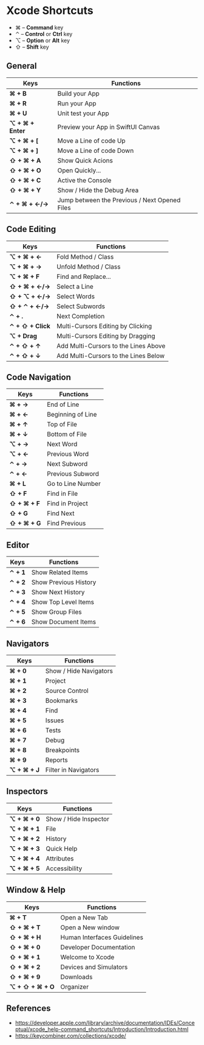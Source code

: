 # Xcode Shortcuts

- ⌘ – **Command** key
- ⌃ – **Control** or **Ctrl** key
- ⌥ – **Option** or **Alt** key
- ⇧ – **Shift** key

## General

| Keys              | Functions                                     |
| ----------------- | --------------------------------------------- |
| **⌘ + B**         | Build your App                                |
| **⌘ + R**         | Run your App                                  |
| **⌘ + U**         | Unit test your App                            |
| **⌥ + ⌘ + Enter** | Preview your App in SwiftUI Canvas            |
| **⌥ + ⌘ + [**     | Move a Line of code Up                        |
| **⌥ + ⌘ + ]**     | Move a Line of code Down                      |
| **⇧ + ⌘ + A**     | Show Quick Acions                             |
| **⇧ + ⌘ + O**     | Open Quickly...                               |
| **⇧ + ⌘ + C**     | Active the Console                            |
| **⇧ + ⌘ + Y**     | Show / Hide the Debug Area                    |
| **⌃ + ⌘ + ←/→**   | Jump between the Previous / Next Opened Files |

## Code Editing

| Keys              | Functions                            |
| ----------------- | ------------------------------------ |
| **⌥ + ⌘ + ←**     | Fold Method / Class                  |
| **⌥ + ⌘ + →**     | Unfold Method / Class                |
| **⌥ + ⌘ + F**     | Find and Replace...                  |
| **⇧ + ⌘ + ←/→**   | Select a Line                        |
| **⇧ + ⌥ + ←/→**   | Select Words                         |
| **⇧ + ⌃ + ←/→**   | Select Subwords                      |
| **⌃ + .**         | Next Completion                      |
| **⌃ + ⇧ + Click** | Multi-Cursors Editing by Clicking    |
| **⌥ + Drag**      | Multi-Cursors Editing by Dragging    |
| **⌃ + ⇧ + ↑**     | Add Multi-Cursors to the Lines Above |
| **⌃ + ⇧ + ↓**     | Add Multi-Cursors to the Lines Below |

## Code Navigation

| Keys          | Functions         |
| ------------- | ----------------- |
| **⌘ + →**     | End of Line       |
| **⌘ + ←**     | Beginning of Line |
| **⌘ + ↑**     | Top of File       |
| **⌘ + ↓**     | Bottom of File    |
| **⌥ + →**     | Next Word         |
| **⌥ + ←**     | Previous Word     |
| **⌃ + →**     | Next Subword      |
| **⌃ + ←**     | Previous Subword  |
| **⌘ + L**     | Go to Line Number |
| **⇧ + F**     | Find in File      |
| **⇧ + ⌘ + F** | Find in Project   |
| **⇧ + G**     | Find Next         |
| **⇧ + ⌘ + G** | Find Previous     |

## Editor

| Keys      | Functions             |
| --------- | --------------------- |
| **⌃ + 1** | Show Related Items    |
| **⌃ + 2** | Show Previous History |
| **⌃ + 3** | Show Next History     |
| **⌃ + 4** | Show Top Level Items  |
| **⌃ + 5** | Show Group Files      |
| **⌃ + 6** | Show Document Items   |

## Navigators

| Keys          | Functions              |
| ------------- | ---------------------- |
| **⌘ + 0**     | Show / Hide Navigators |
| **⌘ + 1**     | Project                |
| **⌘ + 2**     | Source Control         |
| **⌘ + 3**     | Bookmarks              |
| **⌘ + 4**     | Find                   |
| **⌘ + 5**     | Issues                 |
| **⌘ + 6**     | Tests                  |
| **⌘ + 7**     | Debug                  |
| **⌘ + 8**     | Breakpoints            |
| **⌘ + 9**     | Reports                |
| **⌥ + ⌘ + J** | Filter in Navigators   |

## Inspectors

| Keys          | Functions             |
| ------------- | --------------------- |
| **⌥ + ⌘ + 0** | Show / Hide Inspector |
| **⌥ + ⌘ + 1** | File                  |
| **⌥ + ⌘ + 2** | History               |
| **⌥ + ⌘ + 3** | Quick Help            |
| **⌥ + ⌘ + 4** | Attributes            |
| **⌥ + ⌘ + 5** | Accessibility         |

## Window & Help

| Keys              | Functions                   |
| ----------------- | --------------------------- |
| **⌘ + T**         | Open a New Tab              |
| **⇧ + ⌘ + T**     | Open a New window           |
| **⇧ + ⌘ + H**     | Human Interfaces Guidelines |
| **⇧ + ⌘ + 0**     | Developer Documentation     |
| **⇧ + ⌘ + 1**     | Welcome to Xcode            |
| **⇧ + ⌘ + 2**     | Devices and Simulators      |
| **⇧ + ⌘ + 9**     | Downloads                   |
| **⌥ + ⇧ + ⌘ + O** | Organizer                   |

## References

- <https://developer.apple.com/library/archive/documentation/IDEs/Conceptual/xcode_help-command_shortcuts/Introduction/Introduction.html>
- <https://keycombiner.com/collections/xcode/>
